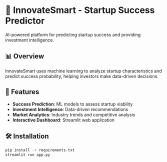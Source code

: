 # 🚀 InnovateSmart - Startup Success Predictor

AI-powered platform for predicting startup success and providing investment intelligence.

## 📊 Overview

InnovateSmart uses machine learning to analyze startup characteristics and predict success probability, helping investors make data-driven decisions.

## 🎯 Features

- **Success Prediction**: ML models to assess startup viability
- **Investment Intelligence**: Data-driven recommendations
- **Market Analytics**: Industry trends and competitive analysis
- **Interactive Dashboard**: Streamlit web application

## 🛠️ Installation

```bash
pip install -r requirements.txt
streamlit run app.py
